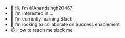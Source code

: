 - 👋 Hi, I’m @Anandsingh20467
- 👀 I’m interested in ...
- 🌱 I’m currently learning Slack
- 💞️ I’m looking to collaborate on Success enablement
- 📫 How to reach me slack me

<!---
Anandsingh20467/Anandsingh20467 is a ✨ special ✨ repository because its `README.md` (this file) appears on your GitHub profile.
You can click the Preview link to take a look at your changes.
--->
